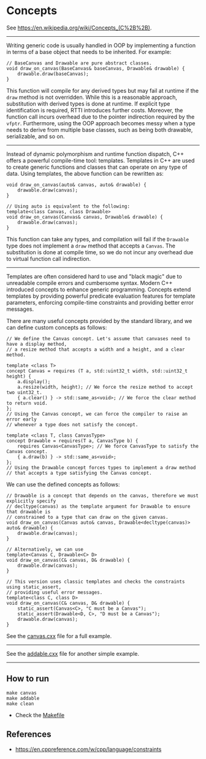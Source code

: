 # Concepts

See https://en.wikipedia.org/wiki/Concepts_(C%2B%2B).
***

Writing generic code is usually handled in OOP by implementing a function in terms of a base object that needs to be inherited. For example:
```
// BaseCanvas and Drawable are pure abstract classes.
void draw_on_canvas(BaseCanvas& baseCanvas, Drawable& drawable) {
    drawable.draw(baseCanvas);
}
```
This function will compile for any derived types but may fail at runtime if the `draw` method is not overridden.
While this is a reasonable approach, substitution with derived types is done at runtime. If explicit type identification is required, RTTI introduces further costs. Moreover, the function call incurs overhead due to the pointer indirection required by the `vfptr`. Furthermore, using the OOP approach becomes messy when a type needs to derive from multiple base classes, such as being both drawable, serializable, and so on.
***
Instead of dynamic polymorphism and runtime function dispatch, C++ offers a powerful compile-time tool: templates. Templates in C++ are used to create generic functions and classes that can operate on any type of data. Using templates, the above function can be rewritten as:
```
void draw_on_canvas(auto& canvas, auto& drawable) {
    drawable.draw(canvas);
}

// Using auto is equivalent to the following: 
template<class Canvas, class Drawable>
void draw_on_canvas(Canvas& canvas, Drawable& drawable) {
    drawable.draw(canvas);
}
```
This function can take any types, and compilation will fail if the `Drawable` type does not implement a `draw` method that accepts a `Canvas`. The substitution is done at compile time, so we do not incur any overhead due to virtual function call indirection.

***
Templates are often considered hard to use and "black magic" due to unreadable compile errors and cumbersome syntax. Modern C++ introduced concepts to enhance generic programming.
Concepts extend templates by providing powerful predicate evaluation features for template parameters, enforcing compile-time constraints and providing better error messages.

There are many useful concepts provided by the standard library, and we can define custom concepts as follows:
```
// We define the Canvas concept. Let's assume that canvases need to have a display method, 
// a resize method that accepts a width and a height, and a clear method.

template <class T>
concept Canvas = requires (T a, std::uint32_t width, std::uint32_t height) {
    a.display();
    a.resize(width, height); // We force the resize method to accept two uint32_t. 
    { a.clear() } -> std::same_as<void>; // We force the clear method to return void.
};
// Using the Canvas concept, we can force the compiler to raise an error early 
// whenever a type does not satisfy the concept. 

template <class T, class CanvasType>
concept Drawable = requires(T a, CanvasType b) {
    requires Canvas<CanvasType>; // We force CanvasType to satisfy the Canvas concept.
    { a.draw(b) } -> std::same_as<void>;
};
// Using the Drawable concept forces types to implement a draw method 
// that accepts a type satisfying the Canvas concept.
```
We can use the defined concepts as follows:
```
// Drawable is a concept that depends on the canvas, therefore we must explicitly specify
// decltype(canvas) as the template argument for Drawable to ensure that drawable is
// constrained to a type that can draw on the given canvas.
void draw_on_canvas(Canvas auto& canvas, Drawable<decltype(canvas)> auto& drawable) {
    drawable.draw(canvas);
}

// Alternatively, we can use
template<Canvas C, Drawable<C> D>
void draw_on_canvas(C& canvas, D& drawable) {
    drawable.draw(canvas);
}

// This version uses classic templates and checks the constraints using static_assert,
// providing useful error messages. 
template<class C, class D>
void draw_on_canvas(C& canvas, D& drawable) {
    static_assert(Canvas<C>, "C must be a Canvas");
    static_assert(Drawable<D, C>, "D must be a Canvas");
    drawable.draw(canvas);
}
```

See the [canvas.cxx](./canvas.cxx) file for a full example.
***
See the [addable.cxx](./addable.cxx) file for another simple example.
***
## How to run
```
make canvas
make addable
make clean
```
* Check the [Makefile](./Makefile)

## References
* https://en.cppreference.com/w/cpp/language/constraints
